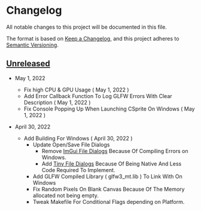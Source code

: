 # Changelog
All notable changes to this project will be documented in this file.

The format is based on [Keep a Changelog](https://keepachangelog.com/en/1.0.0/),
and this project adheres to [Semantic Versioning](https://semver.org/spec/v2.0.0.html).

## [Unreleased](https://github.com/DEVLOPRR/CSprite/releases/tag/continuous)
- May 1, 2022
  - Fix high CPU & GPU Usage ( May 1, 2022 )
  - Add Error Callback Function To Log GLFW Errors With Clear Description ( May 1, 2022 )
  - Fix Console Popping Up When Launching CSprite On Windows ( May 1, 2022 )

- April 30, 2022
  - Add Building For Windows ( April 30, 2022 )
    - Update Open/Save File Dialogs
      - Remove [ImGui File Dialogs](https://github.com/aiekick/ImGuiFileDialog) Because Of Compiling Errors on Windows.
      - Add [Tiny File Dialogs](https://sourceforge.net/projects/tinyfiledialogs/) Because Of Being Native And Less Code Required To Implement.
    - Add GLFW Compiled Library ( glfw3_mt.lib ) To Link With On Windows
    - Fix Random Pixels On Blank Canvas Because Of The Memory allocated not being empty.
    - Tweak Makefile For Conditional Flags depending on Platform.
